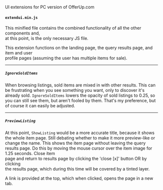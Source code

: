 UI extensions for PC version of OfferUp.com  

#### `extendui.min.js`  
This minified file contains the combined functionality of all the other components and,  
at this point, is the only necessary JS file.  

This extension functions on the landing page, the query results page, and item and user  
profile pages (assuming the user has multiple items for sale).
___  

##### `IgnoreSoldItems`   
When browsing listings, sold items are mixed in with other results.
This can be frustrating when you see something you want, only to discover it's already
sold.  `IgnoreSoldItems` lowers the opacity of sold listings to 0.25, so you can still
see them, but aren't fooled by them. That's my preference, but of course it can easily
be adjusted.  
___  

##### `PreviewListing`  
At this point, `ShowListing` would be a more accurate title, because it
shows the whole item page. Still debating whether to make it more preview-like or
change the name. This shows the item page without leaving the query results page.
Do this by moving the mouse cursor over the item image for 1.25 seconds. Close item  
page and return to results page by clicking the 'close [x]' button OR by clicking  
the results page, which during this time will be covered by a tinted layer.  

A link is provided at the top, which when clicked, opens the page in a new tab.  
